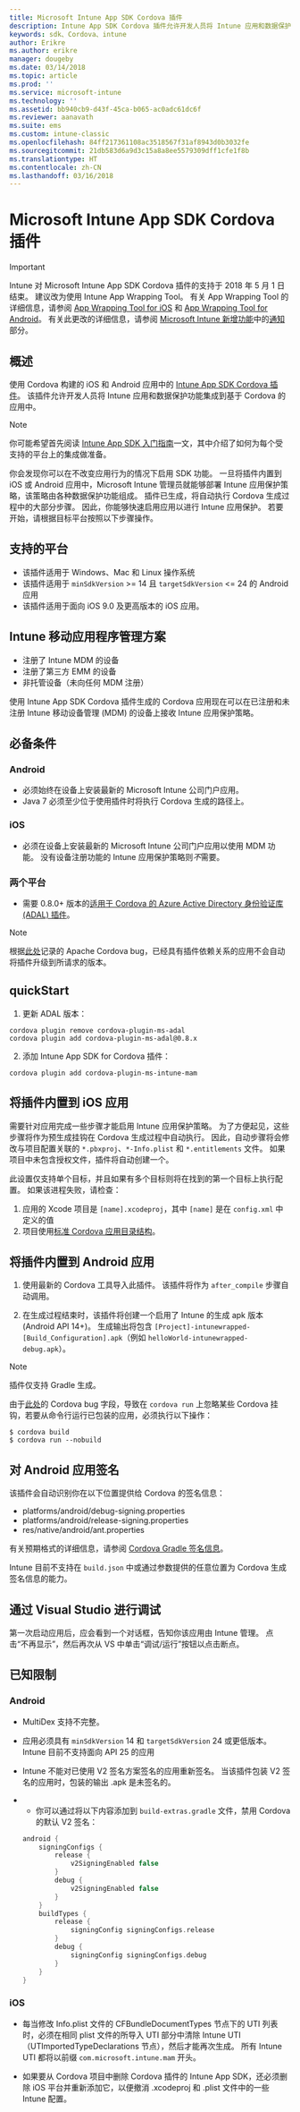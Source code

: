 ```yaml
---
title: Microsoft Intune App SDK Cordova 插件
description: Intune App SDK Cordova 插件允许开发人员将 Intune 应用和数据保护功能集成到基于 Cordova 的应用中。
keywords: sdk、Cordova、intune
author: Erikre
ms.author: erikre
manager: dougeby
ms.date: 03/14/2018
ms.topic: article
ms.prod: ''
ms.service: microsoft-intune
ms.technology: ''
ms.assetid: bb940cb9-d43f-45ca-b065-ac0adc61dc6f
ms.reviewer: aanavath
ms.suite: ems
ms.custom: intune-classic
ms.openlocfilehash: 84ff217361108ac3518567f31af8943d0b3032fe
ms.sourcegitcommit: 21db583d6a9d3c15a8a8ee5579309dff1cfe1f8b
ms.translationtype: HT
ms.contentlocale: zh-CN
ms.lasthandoff: 03/16/2018
---
```

# <a name="microsoft-intune-app-sdk-cordova-plugin"></a>Microsoft Intune App SDK Cordova 插件

> [!IMPORTANT]
> Intune 对 Microsoft Intune App SDK Cordova 插件的支持于 2018 年 5 月 1 日结束。 建议改为使用 Intune App Wrapping Tool。 有关 App Wrapping Tool 的详细信息，请参阅 [App Wrapping Tool for iOS](app-wrapper-prepare-ios.md) 和 [App Wrapping Tool for Android](app-wrapper-prepare-android.md)。 有关此更改的详细信息，请参阅 [Microsoft Intune 新增功能](whats-new.md)中的[通知](whats-new.md#notices)部分。

## <a name="overview"></a>概述

使用 Cordova 构建的 iOS 和 Android 应用中的 [Intune App SDK Cordova 插件](/intune-classic/deploy-use/protect-app-data-using-mobile-app-management-policies-with-microsoft-intune)。 该插件允许开发人员将 Intune 应用和数据保护功能集成到基于 Cordova 的应用中。

> [!NOTE]
> 你可能希望首先阅读 [ Intune App SDK 入门指南](app-sdk-get-started.md)一文，其中介绍了如何为每个受支持的平台上的集成做准备。

你会发现你可以在不改变应用行为的情况下启用 SDK 功能。 一旦将插件内置到 iOS 或 Android 应用中，Microsoft Intune 管理员就能够部署 Intune 应用保护策略，该策略由各种数据保护功能组成。 插件已生成，将自动执行 Cordova 生成过程中的大部分步骤。 因此，你能够快速启用应用以进行 Intune 应用保护。 若要开始，请根据目标平台按照以下步骤操作。

## <a name="supported-platforms"></a>支持的平台

* 该插件适用于 Windows、Mac 和 Linux 操作系统
* 该插件适用于 `minSdkVersion` >= 14 且 `targetSdkVersion` <= 24 的 Android 应用
* 该插件适用于面向 iOS 9.0 及更高版本的 iOS 应用。

## <a name="intune-mobile-application-management-scenarios"></a>Intune 移动应用程序管理方案

* 注册了 Intune MDM 的设备
* 注册了第三方 EMM 的设备
* 非托管设备（未向任何 MDM 注册）

使用 Intune App SDK Cordova 插件生成的 Cordova 应用现在可以在已注册和未注册 Intune 移动设备管理 (MDM) 的设备上接收 Intune 应用保护策略。

## <a name="prerequisites"></a>必备条件

### <a name="android"></a>Android

* 必须始终在设备上安装最新的 Microsoft Intune 公司门户应用。
* Java 7 必须至少位于使用插件时将执行 Cordova 生成的路径上。

### <a name="ios"></a>iOS

* 必须在设备上安装最新的 Microsoft Intune 公司门户应用以使用 MDM 功能。 没有设备注册功能的 Intune 应用保护策略则*不*需要。

### <a name="both-platforms"></a>两个平台

* 需要 0.8.0+ 版本的[适用于 Cordova 的 Azure Active Directory 身份验证库 (ADAL) 插件](https://github.com/AzureAD/azure-activedirectory-library-for-cordova)。

> [!NOTE]
> 根据[此处](https://issues.apache.org/jira/browse/CB-6227?jql=text%20~%20%22plugin%20dependency%22)记录的 Apache Cordova bug，已经具有插件依赖关系的应用不会自动将插件升级到所请求的版本。



## <a name="quickstart"></a>quickStart

1. 更新 ADAL 版本：

  ```shell
  cordova plugin remove cordova-plugin-ms-adal
  cordova plugin add cordova-plugin-ms-adal@0.8.x
  ```

2. 添加 Intune App SDK for Cordova 插件：

  ```shell
  cordova plugin add cordova-plugin-ms-intune-mam
  ```

## <a name="build-the-plugin-into-your-ios-app"></a>将插件内置到 iOS 应用

需要针对应用完成一些步骤才能启用 Intune 应用保护策略。 为了方便起见，这些步骤将作为预生成挂钩在 Cordova 生成过程中自动执行。 因此，自动步骤将会修改与项目配置关联的 `*.pbxproj`、`*-Info.plist` 和 `*.entitlements` 文件。 如果项目中未包含授权文件，插件将自动创建一个。

此设置仅支持单个目标，并且如果有多个目标则将在找到的第一个目标上执行配置。 如果该进程失败，请检查：

1. 应用的 Xcode 项目是 `[name].xcodeproj`，其中 `[name]` 是在 `config.xml` 中定义的值
2. 项目使用[标准 Cordova 应用目录结构](https://cordova.apache.org/docs/en/latest/reference/cordova-cli/index.html#directory-structure)。

## <a name="build-the-plugin-into-your-android-app"></a>将插件内置到 Android 应用

1. 使用最新的 Cordova 工具导入此插件。 该插件将作为 `after_compile` 步骤自动调用。

2. 在生成过程结束时，该插件将创建一个启用了 Intune 的生成 apk 版本 (Android API 14+)。 生成输出将包含 `[Project]-intunewrapped-[Build_Configuration].apk`（例如 `helloWorld-intunewrapped-debug.apk`）。

> [!NOTE]
> 插件仅支持 Gradle 生成。

由于[此处](https://issues.apache.org/jira/browse/CB-9434)的 Cordova bug 字段，导致在 `cordova run` 上忽略某些 Cordova 挂钩，若要从命令行运行已包装的应用，必须执行以下操作：

```shell
$ cordova build
$ cordova run --nobuild
```

## <a name="sign-your-android-app"></a>对 Android 应用签名

该插件会自动识别你在以下位置提供给 Cordova 的签名信息：

* platforms/android/debug-signing.properties
* platforms/android/release-signing.properties
* res/native/android/ant.properties

有关预期格式的详细信息，请参阅 [ Cordova Gradle 签名信息](https://cordova.apache.org/docs/en/latest/guide/platforms/android/#using-gradle)。

Intune 目前不支持在 `build.json` 中或通过参数提供的任意位置为 Cordova 生成签名信息的能力。

## <a name="debugging-from-visual-studio"></a>通过 Visual Studio 进行调试

第一次启动应用后，应会看到一个对话框，告知你该应用由 Intune 管理。 点击“不再显示”，然后再次从 VS 中单击“调试/运行”按钮以点击断点。

## <a name="known-limitations"></a>已知限制

### <a name="android"></a>Android

* MultiDex 支持不完整。
* 应用必须具有 `minSdkVersion` 14 和 `targetSdkVersion` 24 或更低版本。 Intune 目前不支持面向 API 25 的应用
* Intune 不能对已使用 V2 签名方案签名的应用重新签名。 当该插件包装 V2 签名的应用时，包装的输出 .apk 是未签名的。
*
  * 你可以通过将以下内容添加到 `build-extras.gradle` 文件，禁用 Cordova 的默认 V2 签名：

  ```gradle
  android {
      signingConfigs {
          release {
              v2SigningEnabled false
          }
          debug {
              v2SigningEnabled false
          }
      }
      buildTypes {
          release {
              signingConfig signingConfigs.release
          }
          debug {
              signingConfig signingConfigs.debug
          }
      }
  }
  ```

### <a name="ios"></a>iOS

* 每当修改 Info.plist 文件的 CFBundleDocumentTypes 节点下的 UTI 列表时，必须在相同 plist 文件的所导入 UTI 部分中清除 Intune UTI（UTImportedTypeDeclarations 节点），然后才能再次生成。 所有 Intune UTI 都将以前缀 `com.microsoft.intune.mam` 开头。

* 如果要从 Cordova 项目中删除 Cordova 插件的 Intune App SDK，还必须删除 iOS 平台并重新添加它，以便撤消 .xcodeproj 和 .plist 文件中的一些 Intune 配置。
